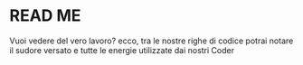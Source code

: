 # READ ME
Vuoi vedere del vero lavoro? ecco, tra le nostre righe di codice potrai notare il sudore versato e tutte le energie utilizzate dai nostri Coder
